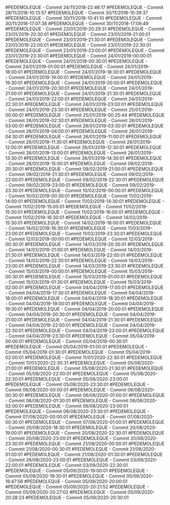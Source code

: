 #PEDEMOLEQUE - Commit 24/11/2018-22:46:17
#PEDEMOLEQUE - Commit 28/11/2018-10:13:57
#PEDEMOLEQUE - Commit 30/11/2018-10:39:37
#PEDEMOLEQUE - Commit 30/11/2018-10:41:10
#PEDEMOLEQUE - Commit 30/11/2018-17:07:38
#PEDEMOLEQUE - Commit 30/11/2018-17:09:49
#PEDEMOLEQUE - Commit 23/01/2019-20:29:31
#PEDEMOLEQUE - Commit 23/01/2019-20:30:01
#PEDEMOLEQUE - Commit 23/01/2019-21:00:01
#PEDEMOLEQUE - Commit 23/01/2019-21:30:01
#PEDEMOLEQUE - Commit 23/01/2019-22:00:01
#PEDEMOLEQUE - Commit 23/01/2019-22:30:01
#PEDEMOLEQUE - Commit 23/01/2019-23:00:01
#PEDEMOLEQUE - Commit 23/01/2019-23:30:01
#PEDEMOLEQUE - Commit 24/01/2019-00:00:01
#PEDEMOLEQUE - Commit 24/01/2019-00:30:01
#PEDEMOLEQUE - Commit 24/01/2019-01:00:01
#PEDEMOLEQUE - Commit 24/01/2019-18:00:01
#PEDEMOLEQUE - Commit 24/01/2019-18:30:01
#PEDEMOLEQUE - Commit 24/01/2019-19:00:01
#PEDEMOLEQUE - Commit 24/01/2019-19:30:01
#PEDEMOLEQUE - Commit 24/01/2019-20:00:01
#PEDEMOLEQUE - Commit 24/01/2019-20:30:01
#PEDEMOLEQUE - Commit 24/01/2019-21:00:01
#PEDEMOLEQUE - Commit 24/01/2019-21:30:01
#PEDEMOLEQUE - Commit 24/01/2019-22:00:01
#PEDEMOLEQUE - Commit 24/01/2019-22:30:01
#PEDEMOLEQUE - Commit 24/01/2019-23:00:01
#PEDEMOLEQUE - Commit 24/01/2019-23:30:01
#PEDEMOLEQUE - Commit 25/01/2019-00:00:01
#PEDEMOLEQUE - Commit 25/01/2019-00:25:44
#PEDEMOLEQUE - Commit 26/01/2019-02:30:01
#PEDEMOLEQUE - Commit 26/01/2019-03:00:01
#PEDEMOLEQUE - Commit 26/01/2019-03:30:01
#PEDEMOLEQUE - Commit 26/01/2019-04:00:01
#PEDEMOLEQUE - Commit 26/01/2019-04:30:01
#PEDEMOLEQUE - Commit 26/01/2019-11:00:01
#PEDEMOLEQUE - Commit 26/01/2019-11:30:01
#PEDEMOLEQUE - Commit 26/01/2019-12:00:01
#PEDEMOLEQUE - Commit 26/01/2019-12:30:01
#PEDEMOLEQUE - Commit 26/01/2019-13:00:01
#PEDEMOLEQUE - Commit 26/01/2019-13:30:01
#PEDEMOLEQUE - Commit 26/01/2019-14:30:01
#PEDEMOLEQUE - Commit 26/01/2019-15:00:01
#PEDEMOLEQUE - Commit 09/02/2019-20:30:01
#PEDEMOLEQUE - Commit 09/02/2019-21:00:01
#PEDEMOLEQUE - Commit 09/02/2019-21:30:01
#PEDEMOLEQUE - Commit 09/02/2019-22:00:01
#PEDEMOLEQUE - Commit 09/02/2019-22:30:01
#PEDEMOLEQUE - Commit 09/02/2019-23:00:01
#PEDEMOLEQUE - Commit 09/02/2019-23:30:01
#PEDEMOLEQUE - Commit 10/02/2019-00:00:01
#PEDEMOLEQUE - Commit 10/02/2019-00:30:01
#PEDEMOLEQUE - Commit 11/02/2019-14:00:01
#PEDEMOLEQUE - Commit 11/02/2019-14:30:01
#PEDEMOLEQUE - Commit 11/02/2019-15:00:01
#PEDEMOLEQUE - Commit 11/02/2019-15:30:01
#PEDEMOLEQUE - Commit 11/02/2019-16:00:01
#PEDEMOLEQUE - Commit 11/02/2019-16:30:01
#PEDEMOLEQUE - Commit 14/02/2019-15:30:01
#PEDEMOLEQUE - Commit 14/02/2019-16:00:01
#PEDEMOLEQUE - Commit 14/02/2019-16:30:01
#PEDEMOLEQUE - Commit 11/03/2019-23:00:01
#PEDEMOLEQUE - Commit 11/03/2019-23:30:01
#PEDEMOLEQUE - Commit 12/03/2019-00:00:01
#PEDEMOLEQUE - Commit 12/03/2019-00:30:01
#PEDEMOLEQUE - Commit 14/03/2019-20:30:01
#PEDEMOLEQUE - Commit 14/03/2019-21:00:01
#PEDEMOLEQUE - Commit 14/03/2019-21:30:01
#PEDEMOLEQUE - Commit 14/03/2019-22:00:01
#PEDEMOLEQUE - Commit 14/03/2019-22:30:01
#PEDEMOLEQUE - Commit 14/03/2019-23:00:01
#PEDEMOLEQUE - Commit 14/03/2019-23:30:01
#PEDEMOLEQUE - Commit 15/03/2019-00:00:01
#PEDEMOLEQUE - Commit 15/03/2019-00:30:01
#PEDEMOLEQUE - Commit 15/03/2019-01:00:01
#PEDEMOLEQUE - Commit 15/03/2019-01:30:01
#PEDEMOLEQUE - Commit 15/03/2019-02:00:01
#PEDEMOLEQUE - Commit 04/04/2019-17:00:01
#PEDEMOLEQUE - Commit 04/04/2019-17:30:01
#PEDEMOLEQUE - Commit 04/04/2019-18:00:01
#PEDEMOLEQUE - Commit 04/04/2019-18:30:01
#PEDEMOLEQUE - Commit 04/04/2019-19:00:01
#PEDEMOLEQUE - Commit 04/04/2019-19:30:01
#PEDEMOLEQUE - Commit 04/04/2019-20:00:01
#PEDEMOLEQUE - Commit 04/04/2019-20:30:01
#PEDEMOLEQUE - Commit 04/04/2019-21:00:01
#PEDEMOLEQUE - Commit 04/04/2019-21:30:01
#PEDEMOLEQUE - Commit 04/04/2019-22:00:01
#PEDEMOLEQUE - Commit 04/04/2019-22:30:01
#PEDEMOLEQUE - Commit 04/04/2019-23:00:01
#PEDEMOLEQUE - Commit 04/04/2019-23:30:01
#PEDEMOLEQUE - Commit 05/04/2019-00:00:01
#PEDEMOLEQUE - Commit 05/04/2019-00:30:01
#PEDEMOLEQUE - Commit 05/04/2019-01:00:01
#PEDEMOLEQUE - Commit 05/04/2019-01:30:01
#PEDEMOLEQUE - Commit 05/04/2019-02:00:01
#PEDEMOLEQUE - Commit 11/01/2020-22:30:01
#PEDEMOLEQUE - Commit 11/01/2020-22:30:31
#PEDEMOLEQUE - Commit 05/08/2020-21:00:01
#PEDEMOLEQUE - Commit 05/08/2020-21:30:01
#PEDEMOLEQUE - Commit 05/08/2020-22:00:01
#PEDEMOLEQUE - Commit 05/08/2020-22:30:01
#PEDEMOLEQUE - Commit 05/08/2020-23:00:01
#PEDEMOLEQUE - Commit 05/08/2020-23:30:01
#PEDEMOLEQUE - Commit 06/08/2020-00:00:01
#PEDEMOLEQUE - Commit 06/08/2020-00:30:01
#PEDEMOLEQUE - Commit 06/08/2020-01:00:01
#PEDEMOLEQUE - Commit 06/08/2020-01:30:01
#PEDEMOLEQUE - Commit 06/08/2020-02:00:01
#PEDEMOLEQUE - Commit 06/08/2020-23:00:01
#PEDEMOLEQUE - Commit 06/08/2020-23:30:01
#PEDEMOLEQUE - Commit 07/08/2020-00:00:01
#PEDEMOLEQUE - Commit 07/08/2020-00:30:01
#PEDEMOLEQUE - Commit 07/08/2020-01:00:01
#PEDEMOLEQUE - Commit 20/08/2020-18:30:01
#PEDEMOLEQUE - Commit 20/08/2020-19:00:01
#PEDEMOLEQUE - Commit 20/08/2020-22:30:01
#PEDEMOLEQUE - Commit 20/08/2020-23:00:01
#PEDEMOLEQUE - Commit 20/08/2020-23:30:01
#PEDEMOLEQUE - Commit 21/08/2020-00:00:01
#PEDEMOLEQUE - Commit 21/08/2020-00:30:01
#PEDEMOLEQUE - Commit 21/08/2020-01:00:01
#PEDEMOLEQUE - Commit 21/08/2020-01:30:01
#PEDEMOLEQUE - Commit 26/08/2020-23:00:01
#PEDEMOLEQUE - Commit 03/09/2020-22:00:01
#PEDEMOLEQUE - Commit 03/09/2020-22:30:01
#PEDEMOLEQUE - Commit 05/09/2020-19:00:01
#PEDEMOLEQUE - Commit 05/09/2020-19:30:01
#PEDEMOLEQUE - Commit 05/09/2020-19:47:56
#PEDEMOLEQUE - Commit 05/09/2020-20:00:01
#PEDEMOLEQUE - Commit 05/09/2020-20:21:52
#PEDEMOLEQUE - Commit 05/09/2020-20:27:02
#PEDEMOLEQUE - Commit 05/09/2020-20:28:23
#PEDEMOLEQUE - Commit 05/09/2020-20:30:01
